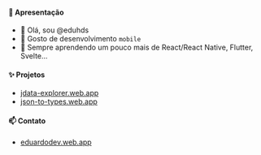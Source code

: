 #### 👋 Apresentação

- 👋 Olá, sou @eduhds
- 👀 Gosto de desenvolvimento `mobile`
- 🌱 Sempre aprendendo um pouco mais de React/React Native, Flutter, Svelte...

#### ✨ Projetos

- [jdata-explorer.web.app](https://jdata-explorer.web.app)
- [json-to-types.web.app](https://json-to-types.web.app)

#### 📫 Contato

- [eduardodev.web.app](https://eduardodev.web.app)

<!---
eduhds/eduhds is a ✨ special ✨ repository because its `README.md` (this file) appears on your GitHub profile.
You can click the Preview link to take a look at your changes.
--->
